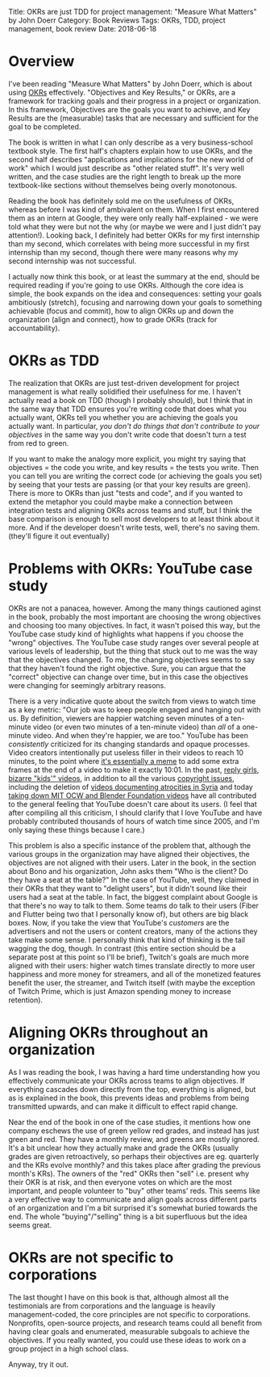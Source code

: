 Title: OKRs are just TDD for project management: "Measure What Matters" by John Doerr
Category: Book Reviews
Tags: OKRs, TDD, project management, book review
Date: 2018-06-18

# Overview

I've been reading "Measure What Matters" by John Doerr, which is about using [OKRs](https://en.wikipedia.org/wiki/OKR) effectively. "Objectives and Key Results," or OKRs, are a framework for tracking goals and their progress in a project or organization. In this framework, Objectives are the goals you want to achieve, and Key Results are the (measurable) tasks that are necessary and sufficient for the goal to be completed.

The book is written in what I can only describe as a very business-school textbook style. The first half's chapters explain how to use OKRs, and the second half describes "applications and implications for the new world of work" which I would just describe as "other related stuff". It's very well written, and the case studies are the right length to break up the more textbook-like sections without themselves being overly monotonous.

Reading the book has definitely sold me on the usefulness of OKRs, whereas before I was kind of ambivalent on them. When I first encountered them as an intern at Google, they were only really half-explained - we were told what they were but not the why (or maybe we were and I just didn't pay attention!). Looking back, I definitely had better OKRs for my first internship than my second, which correlates with being more successful in my first internship than my second, though there were many reasons why my second internship was not successful.

I actually now think this book, or at least the summary at the end, should be required reading if you're going to use OKRs. Although the core idea is simple, the book expands on the idea and consequences: setting your goals ambitiously (stretch), focusing and narrowing down your goals to something achievable (focus and commit), how to align OKRs up and down the organization (align and connect), how to grade OKRs (track for accountability). 

# OKRs as TDD

The realization that OKRs are just test-driven development for project management is what really solidified their usefulness for me. I haven't actually read a book on TDD (though I probably should), but I think that in the same way that TDD ensures you're writing code that does what you actually want, OKRs tell you whether you are achieving the goals you actually want. In particular, *you don't do things that don't contribute to your objectives* in the same way you don't write code that doesn't turn a test from red to green.

If you want to make the analogy more explicit, you might try saying that objectives = the code you write, and key results = the tests you write. Then you can tell you are writing the correct code (or achieving the goals you set) by seeing that your tests are passing (or that your key results are green). There is more to OKRs than just "tests and code", and if you wanted to extend the metaphor you could maybe make a connection between integration tests and aligning OKRs across teams and stuff, but I think the base comparison is enough to sell most developers to at least think about it more. And if the developer doesn't write tests, well, there's no saving them. (they'll figure it out eventually)

# Problems with OKRs: YouTube case study

OKRs are not a panacea, however. Among the many things cautioned aginst in the book, probably the most important are choosing the wrong objectives and choosing too many objectives. In fact, it wasn't poised this way, but the YouTube case study kind of highlights what happens if you choose the "wrong" objectives. The YouTube case study ranges over several people at various levels of leadership, but the thing that stuck out to me was the way that the objectives changed. To me, the changing objectives seems to say that they haven't found the right objective. Sure, you can argue that the "correct" objective can change over time, but in this case the objectives were changing for seemingly arbitrary reasons.

There is a very indicative quote about the switch from views to watch time as a key metric: "Our job was to keep people engaged and hanging out with us. By definition, viewers are happier watching seven minutes of a ten-minute video (or even two minutes of a ten-minute video) than *all* of a one-minute video. And when they're happier, we are too." YouTube has been *consistently* criticized for its changing standards and opaque processes. Video creators intentionally put useless filler in their videos to reach 10 minutes, to the point where [it's essentially a meme](https://www.urbandictionary.com/define.php?term=10%20minute%20ad%20revenue) to add some extra frames at the end of a video to make it exactly 10:01. In the past, [reply girls](https://en.wikipedia.org/wiki/Reply_girl), [bizarre "kids'" videos](https://en.wikipedia.org/wiki/Elsagate), in addition to all the various [copyright issues](https://en.wikipedia.org/wiki/YouTube_copyright_issues), including the deletion of [videos documenting atrocities in Syria](https://www.nytimes.com/2017/08/22/world/middleeast/syria-youtube-videos-isis.html) and today [taking down MIT OCW and Blender Foundation videos](https://www.dailydot.com/debug/youtube-mit-opencourseware-blender-foundation-blocked/) have all contributed to the general feeling that YouTube doesn't care about its users. (I feel that after compiling all this criticism, I should clarify that I love YouTube and have probably contributed thousands of hours of watch time since 2005, and I'm only saying these things because I care.)

This problem is also a specific instance of the problem that, although the various groups in the organization may have aligned their objectives, the objectives are not aligned with their users. Later in the book, in the section about Bono and his organization, John asks them "Who is the client? Do they have a seat at the table?" In the case of YouTube, well, they claimed in their OKRs that they want to "delight users", but it didn't sound like their users had a seat at the table. In fact, the biggest complaint about Google is that there's no way to talk to them. Some teams do talk to their users (Fiber and Flutter being two that I personally know of), but others are big black boxes. Now, if you take the view that YouTube's *customers* are the advertisers and not the users or content creators, many of the actions they take make some sense. I personally think that kind of thinking is the tail wagging the dog, though. In contrast (this entire section should be a separate post at this point so I'll be brief), Twitch's goals are much more aligned with their users: higher watch times translate directly to more user happiness and more money for streamers, and all of the monetized features benefit the user, the streamer, and Twitch itself (with maybe the exception of Twitch Prime, which is just Amazon spending money to increase retention).

# Aligning OKRs throughout an organization

As I was reading the book, I was having a hard time understanding how you effectively communicate your OKRs across teams to align objectives. If everything cascades down directly from the top, everything is aligned, but as is explained in the book, this prevents ideas and problems from being transmitted upwards, and can make it difficult to effect rapid change.

Near the end of the book in one of the case studies, it mentions how one company eschews the use of green yellow red grades, and instead has just green and red. They have a monthly review, and greens are mostly ignored. It's a bit unclear how they actually make and grade the OKRs (usually grades are given retroactively, so perhaps their objectives are eg. quarterly and the KRs evolve monthly? and this takes place after grading the previous month's KRs). The owners of the "red" OKRs then "sell" i.e. present why their OKR is at risk, and then everyone votes on which are the most important, and people volunteer to "buy" other teams' reds. This seems like a very effective way to communicate and align goals across different parts of an organization and I'm a bit surprised it's somewhat buried towards the end. The whole "buying"/"selling" thing is a bit superfluous but the idea seems great.

# OKRs are not specific to corporations

The last thought I have on this book is that, although almost all the testimonials are from corporations and the language is heavily management-coded, the core principles are not specific to corporations. Nonprofits, open-source projects, and research teams could all benefit from having clear goals and enumerated, measurable subgoals to achieve the objectives. If you really wanted, you could use these ideas to work on a group project in a high school class.

Anyway, try it out.
